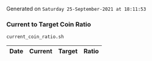 Generated on `Saturday 25-September-2021 at 18:11:53`

### Current to Target Coin Ratio
`current_coin_ratio.sh`

Date|Current|Target|Ratio
---|---|---|---
